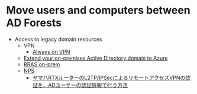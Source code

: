 # Move users and computers between AD Forests

  - Access to legacy domain resources
    - VPN
      - [Always on VPN](https://docs.microsoft.com/ja-jp/windows-server/remote/remote-access/vpn/always-on-vpn/deploy/always-on-vpn-deploy)
    - [Extend your on-premises Active Directory domain to Azure](https://docs.microsoft.com/en-us/azure/architecture/reference-architectures/identity/adds-extend-domain#deploy-the-solution)
    - [RRAS on-prem](https://xtech.nikkei.com/it/article/COLUMN/20060313/232344/)
    - [NPS](https://docs.microsoft.com/ja-jp/windows-server/networking/technologies/nps/nps-plan-server)
      - [ヤマハRTXルーターのL2TP/IPSecによるリモートアクセスVPNの認証を、ADユーザーの認証情報で行う方法](https://www.haruru29.net/blog/how-to-use-vpn-authentication-with-activedirectory/)
